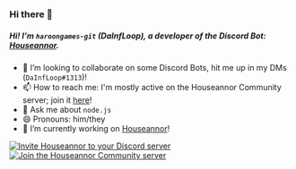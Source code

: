 <h3>Hi there 👋</h3>

<h5>Hi! I'm <code>haroongames-git</code> (DaInfLoop), a developer of the Discord Bot: <a href="https://top.gg/bot/621597193383575552">Houseannor</a>.</h5>

- 👯 I’m looking to collaborate on some Discord Bots, hit me up in my DMs (`DaInfLoop#1313`)!
- 📫 How to reach me: I'm mostly active on the Houseannor Community server; join it [here](https://discord.gg/SmN9Kkf)!
- 💬 Ask me about `node.js`
- 😄 Pronouns: him/they
- 🔭 I’m currently working on [Houseannor](https://top.gg/bot/621597193383575552)!

<a href="https://top.gg/bot/621597193383575552"><img alt="Invite Houseannor to your Discord server" src="https://discordbots.org/api/widget/621597193383575552.svg"/></a>          
<a href="https://discord.gg/SmN9Kkf"><img alt="Join the Houseannor Community server" src="https://discord.com/api/guilds/705748846248067132/widget.png?style=banner4"/></a>

<!--
**haroongames-git/haroongames-git** is a ✨ _special_ ✨ repository because its `README.md` (this file) appears on your GitHub profile.

Here are some ideas to get you started:

- 🔭 I’m currently working on ...
- 🌱 I’m currently learning ...
- 👯 I’m looking to collaborate on ...
- 🤔 I’m looking for help with ...
- 💬 Ask me about ...
- 📫 How to reach me: ...
- 😄 Pronouns: ...
- ⚡ Fun fact: ...
-->
